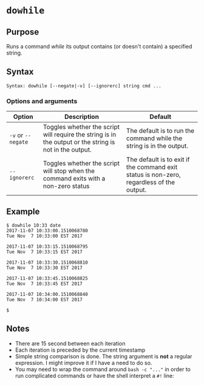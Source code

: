 # `dowhile`

## Purpose
Runs a command _while_ its output contains (or doesn't contain) a specified string.

## Syntax
```
Syntax: dowhile [--negate|-v] [--ignorerc] string cmd ...
```

### Options and arguments
| Option | Description | Default |
| ------ | ----------- | ------- |
|  `-v` or `--negate`  | Toggles whether the script will require the string is in the output or the string is not in the output. | The default is to run the command while the string is in the output. |
|  `--ignorerc` | Toggles whether the script will stop when the command exits with a non-zero status | The default is to exit if the command exit status is non-zero, regardless of the output. |

## Example

```
$ dowhile 10:33 date
2017-11-07 10:33:00.1510068780
Tue Nov  7 10:33:00 EST 2017

2017-11-07 10:33:15.1510068795
Tue Nov  7 10:33:15 EST 2017

2017-11-07 10:33:30.1510068810
Tue Nov  7 10:33:30 EST 2017

2017-11-07 10:33:45.1510068825
Tue Nov  7 10:33:45 EST 2017

2017-11-07 10:34:00.1510068840
Tue Nov  7 10:34:00 EST 2017

$ 
```

## Notes

- There are 15 second between each iteration
- Each iteration is preceded by the current timestamp
- Simple string comparison is done.  The string argument is **not** a regular expression.  I might improve it if I have a need to do so.
- You may need to wrap the command around `bash -c "..."` in order to run complicated commands or have the shell interpret a `#!` line:
  ```
  ```
